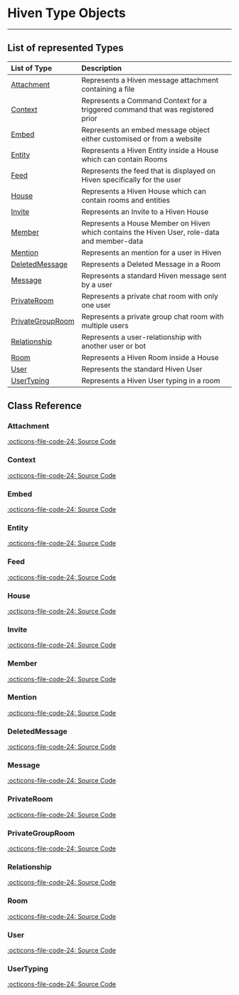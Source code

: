 # Hiven Type Objects

---

## List of represented Types

| List of Type                           | Description                                                                                 |
| :------------------------------------- | :------------------------------------------------------------------------------------------ |
| [Attachment](#attachment)              | Represents a Hiven message attachment containing a file                                     |
| [Context](#context)                    | Represents a Command Context for a triggered command that was registered prior              |
| [Embed](#embed)                        | Represents an embed message object either customised or from a website                      |
| [Entity](#entity)                      | Represents a Hiven Entity inside a House which can contain Rooms                            |
| [Feed](#feed)                          | Represents the feed that is displayed on Hiven specifically for the user                    |
| [House](#house)                        | Represents a Hiven House which can contain rooms and entities                               |
| [Invite](#invite)                      | Represents an Invite to a Hiven House                                                       |
| [Member](#member)                      | Represents a House Member on Hiven which contains the Hiven User, role-data and member-data |
| [Mention](#mention)                    | Represents an mention for a user in Hiven                                                   |
| [DeletedMessage](#deletedmessage)      | Represents a Deleted Message in a Room                                                      |
| [Message](#message)                    | Represents a standard Hiven message sent by a user                                          |
| [PrivateRoom](#privateroom)            | Represents a private chat room with only one user                                           |
| [PrivateGroupRoom](#privategrouproom)  | Represents a private group chat room with multiple users                                    |
| [Relationship](#relationship)          | Represents a user-relationship with another user or bot                                     |
| [Room](#room)                          | Represents a Hiven Room inside a House                                                      |
| [User](#user)                          | Represents the standard Hiven User                                                          |
| [UserTyping](#usertyping)              | Represents a Hiven User typing in a room                                                    |

## Class Reference

### Attachment
[:octicons-file-code-24: Source Code](https://github.com/Luna-Klatzer/openhiven.py/tree/main/openhivenpy/types/attatchment.py)

### Context
[:octicons-file-code-24: Source Code](https://github.com/Luna-Klatzer/openhiven.py/tree/main/openhivenpy/types/context.py)

### Embed
[:octicons-file-code-24: Source Code](https://github.com/Luna-Klatzer/openhiven.py/tree/main/openhivenpy/types/embed.py)

### Entity
[:octicons-file-code-24: Source Code](https://github.com/Luna-Klatzer/openhiven.py/tree/main/openhivenpy/types/entity.py)

### Feed
[:octicons-file-code-24: Source Code](https://github.com/Luna-Klatzer/openhiven.py/tree/main/openhivenpy/types/feed.py)

### House
[:octicons-file-code-24: Source Code](https://github.com/Luna-Klatzer/openhiven.py/tree/main/openhivenpy/types/house.py)

### Invite
[:octicons-file-code-24: Source Code](https://github.com/Luna-Klatzer/openhiven.py/tree/main/openhivenpy/types/invite.py)

### Member
[:octicons-file-code-24: Source Code](https://github.com/Luna-Klatzer/openhiven.py/tree/main/openhivenpy/types/member.py)

### Mention
[:octicons-file-code-24: Source Code](https://github.com/Luna-Klatzer/openhiven.py/tree/main/openhivenpy/types/mention.py)

### DeletedMessage
[:octicons-file-code-24: Source Code](https://github.com/Luna-Klatzer/openhiven.py/tree/main/openhivenpy/types/message.py)

### Message
[:octicons-file-code-24: Source Code](https://github.com/Luna-Klatzer/openhiven.py/tree/main/openhivenpy/types/message.py)

### PrivateRoom
[:octicons-file-code-24: Source Code](https://github.com/Luna-Klatzer/openhiven.py/tree/main/openhivenpy/types/private_room.py)

### PrivateGroupRoom
[:octicons-file-code-24: Source Code](https://github.com/Luna-Klatzer/openhiven.py/tree/main/openhivenpy/types/private_room.py)

### Relationship
[:octicons-file-code-24: Source Code](https://github.com/Luna-Klatzer/openhiven.py/tree/main/openhivenpy/types/relationship.py)

### Room
[:octicons-file-code-24: Source Code](https://github.com/Luna-Klatzer/openhiven.py/tree/main/openhivenpy/types/room.py)

### User
[:octicons-file-code-24: Source Code](https://github.com/Luna-Klatzer/openhiven.py/tree/main/openhivenpy/types/user.py)

### UserTyping
[:octicons-file-code-24: Source Code](https://github.com/Luna-Klatzer/openhiven.py/tree/main/openhivenpy/types/usertyping.py)


